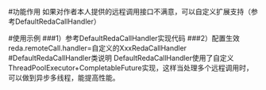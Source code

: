 #功能作用
    如果对作者本人提供的远程调用接口不满意，可以自定义扩展支持（参考DefaultRedaCallHandler）

#使用示例
###1）参考DefaultRedaCallHandler实现代码
###2）配置生效
    reda.remoteCall.handler=自定义的XxxRedaCallHandler
#DefaultRedaCallHandler类说明
    DefaultRedaCallHandler使用了自定义ThreadPoolExecutor+CompletableFuture实现，这样当处理多个远程调用时，可以做到异步多线程，能提高性能。